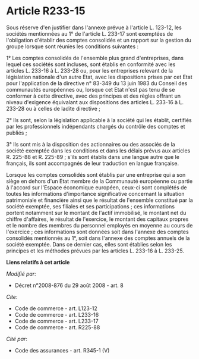 # Article R233-15

Sous réserve d'en justifier dans l'annexe prévue à l'article L. 123-12, les sociétés mentionnées au 1° de l'article L. 233-17
sont exemptées de l'obligation d'établir des comptes consolidés et un rapport sur la gestion du groupe lorsque sont réunies
les conditions suivantes : 

1° Les comptes consolidés de l'ensemble plus grand d'entreprises, dans lequel ces sociétés sont incluses, sont établis en
conformité avec les articles L. 233-16 à L. 233-28 ou, pour les entreprises relevant de la législation nationale d'un autre
Etat, avec les dispositions prises par cet Etat pour l'application de la directive n° 83-349 du 13 juin 1983 du Conseil des
communautés européennes ou, lorsque cet Etat n'est pas tenu de se conformer à cette directive, avec des principes et des
règles offrant un niveau d'exigence équivalant aux dispositions des articles L. 233-16 à L. 233-28 ou à celles de ladite
directive ; 

2° Ils sont, selon la législation applicable à la société qui les établit, certifiés par les professionnels indépendants
chargés du contrôle des comptes et publiés ; 

3° Ils sont mis à la disposition des actionnaires ou des associés de la société exemptée dans les conditions et dans les
délais prévus aux articles R. 225-88 et R. 225-89 ; s'ils sont établis dans une langue autre que le français, ils sont
accompagnés de leur traduction en langue française. 

Lorsque les comptes consolidés sont établis par une entreprise qui a son siège en dehors d'un Etat membre de la Communauté
européenne ou partie à l'accord sur l'Espace économique européen, ceux-ci sont complétés de toutes les informations
d'importance significative concernant la situation patrimoniale et financière ainsi que le résultat de l'ensemble constitué
par la société exemptée, ses filiales et ses participations ; ces informations portent notamment sur le montant de l'actif
immobilisé, le montant net du chiffre d'affaires, le résultat de l'exercice, le montant des capitaux propres et le nombre des
membres du personnel employés en moyenne au cours de l'exercice ; ces informations sont données soit dans l'annexe des
comptes consolidés mentionnés au 1°, soit dans l'annexe des comptes annuels de la société exemptée. Dans ce dernier cas,
elles sont établies selon les principes et les méthodes prévues par les articles L. 233-16 à L. 233-25.

**Liens relatifs à cet article**

_Modifié par_:

  - Décret n°2008-876 du 29 août 2008 - art. 8

_Cite_:

  - Code de commerce - art. L123-12
  - Code de commerce - art. L233-16
  - Code de commerce - art. L233-17
  - Code de commerce - art. R225-88

_Cité par_:

  - Code des assurances - art. R345-1 (V)
